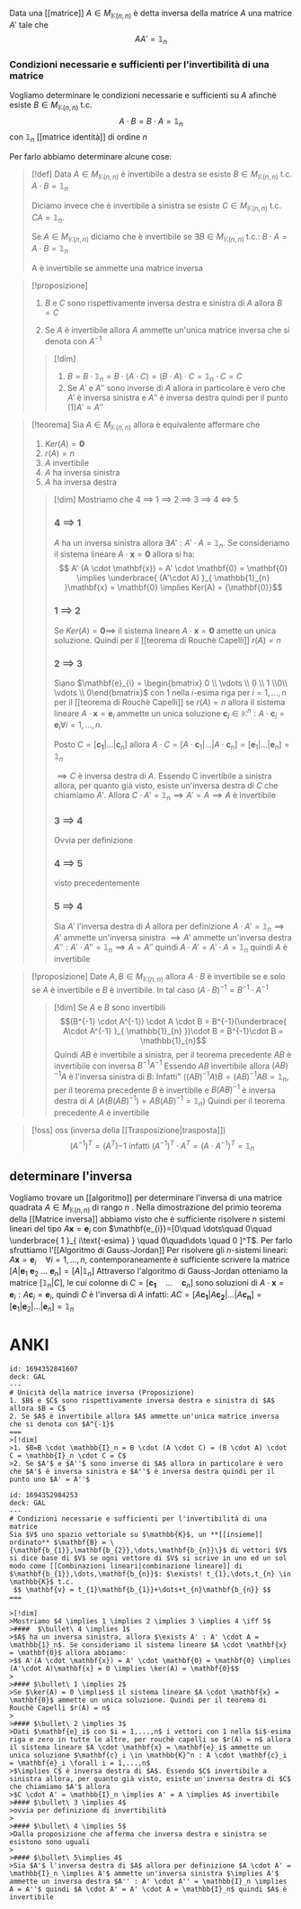 Data una [[matrice]] $A \in M_{\mathbb{K}(n,n)}$ è detta inversa della matrice $A$ una matrice $A'$ tale che
$$ A A' = \mathbb{1}_{n}$$



### Condizioni necessarie e sufficienti per l'invertibilità di una matrice
Vogliamo determinare le condizioni necessarie e sufficienti su $A$ afinchè esiste $B \in M_{\mathbb{K}(n,n)}$  t.c.
$$ A \cdot B = B \cdot A = \mathbb{1}_{n} $$
con $\mathbb{1}_{n}$ [[matrice identità]] di ordine $n$


Per farlo abbiamo determinare alcune cose:

>[!def]
>Data $A \in M_{\mathbb{K}(n,n)}$ è invertibile a destra se esiste $B \in M_{\mathbb{K}(n,n)}$ t.c. $A \cdot B = \mathbb{1}_{n}$
>
>Diciamo invece che è invertibile a sinistra se esiste $C \in M_{\mathbb{K}(n,n)}$ t.c. $CA = \mathbb{1}_{n}$.
>
> Se $A \in M_{\mathbb{K}(n,n)}$ diciamo che è invertibile se $\exists B \in M_{\mathbb{K}(n,n)}$ t.c.: $B \cdot A = A \cdot B = \mathbb{1}_{n}$
>
>A è invertibile se ammette una matrice inversa


>[!proposizione]
 >1. $B$ e $C$ sono rispettivamente inversa destra e sinistra di $A$ allora $B = C$
>
> 2. Se $A$ è invertibile allora $A$ ammette un'unica matrice inversa che si denota con $A^{-1}$
>
>>[!dim]
>> 1. $B = B \cdot \mathbb{1}_{n} = B \cdot (A \cdot C) = (B \cdot A) \cdot C = \mathbb{1}_{n} \cdot C = C$ 
>> 2. Se $A'$ e $A''$ sono inverse di $A$ allora in particolare è vero che $A'$ è inversa sinistra e $A''$ è inversa destra quindi per il punto $(1) A' = A''$



>[!teorema]
>Sia $A \in M_{\mathbb{K}(n,n)}$ allora è equivalente affermare che
>1. $Ker(A) = {\mathbf{0}}$
>2. $r(A) = n$
>3. $A$ invertibile
>4. $A$ ha inversa sinistra
>5. $A$ ha inversa destra
>
>>[!dim]
>>Mostriamo che 4 $\implies$ 1 $\implies$ 2 $\implies$ 3 $\implies$ 4 $\iff$ 5
>>
>> ### 4 $\implies$ 1
>> $A$ ha un inversa sinistra allora $\exists A' : A' \cdot A = \mathbb{1}_{n}$. Se consideriamo il sistema lineare $A \cdot \mathbf{x} = \mathbf{0}$ allora si ha:
>> $$  A' (A \cdot \mathbf{x}) = A' \cdot \mathbf{0} = \mathbf{0} \implies \underbrace{ (A'\cdot A) }_{ \mathbb{1}_{n} }\mathbf{x} = \mathbf{0} \implies Ker(A) = {\mathbf{0}}$$
>>
>>### 1 $\implies$ 2
>> Se $Ker(A) = {\mathbf{0}} \implies$ il sistema lineare $A \cdot \mathbf{x} = \mathbf{0}$ amette un unica soluzione. Quindi per il [[teorema di Rouchè Capelli]] $r(A) = n$
>>
>> ### 2 $\implies$ 3
>> Siano $\mathbf{e}_{i} = \begin{bmatrix} 0 \\ \vdots \\ 0 \\ 1 \\0\\ \vdots \\ 0\end{bmatrix}$ con $1$ nella $i$-esima riga per $i = 1,\dots,n$ per il [[teorema di Rouchè Capelli]] se $r(A) = n$ allora il sistema lineare $A \cdot \mathbf{x} = \mathbf{e}_{i}$ ammette un unica soluzione $\mathbf{c}_{i} \in \mathbb{K}^n : A \cdot \mathbf{c}_{i}=\mathbf{e}_{i} \forall i = 1,\dots,n$.
>> 
>> Posto $C = [\mathbf{c_{1}}|\dots| \mathbf{c}_{n}]$ 
>> allora $A \cdot C = [A \cdot \mathbf{c}_{1}| \dots | A \cdot \mathbf{c}_{n}] = [\mathbf{e}_{1}|\dots|\mathbf{e}_{n}] = \mathbb{1}_{n}$ 
>> 
>> $\implies C$ è inversa destra di $A$. Essendo C invertibile a sinistra allora, per quanto già visto, esiste un'inversa destra di $C$ che chiamiamo $A'$. Allora $C \cdot A' = \mathbb{1}_{n} \implies A' = A \implies A$ è invertibile
>> ### 3 $\implies$ 4
>> Ovvia per definizione
>>
>>### 4 $\implies$ 5
>>visto precedentemente
>>### 5 $\implies$ 4
>>Sia $A'$ l'inversa destra di $A$ allora per definizione $A \cdot A' = \mathbb{1}_{n} \implies A'$ ammette un'inversa sinistra $\implies A'$  ammette un'inversa destra $A'': A' \cdot A'' = \mathbb{1}_{n} \implies A = A''$ quindi $A \cdot A' = A' \cdot A = \mathbb{1}_{n}$ quindi $A$ è invertibile


>[!proposizione]
>Date $A,B \in M_{\mathbb{K}(n,n)}$ allora $A \cdot B$ è invertibile se e solo se $A$ è invertibile e $B$ è invertibile. In tal caso $(A \cdot B)^{-1} = B^{-1}\cdot A^{-1}$
>
>>[!dim]
>>Se $A$ e $B$ sono invertibili
>>$$(B^{-1} \cdot A^{-1}) \cdot A \cdot B = B^{-1}(\underbrace{ A\cdot A^{-1} }_{ \mathbb{1}_{n} })\cdot B = B^{-1}\cdot B = \mathbb{1}_{n}$$
>Quindi $AB$ è invertibile a sinistra, per il teorema precedente $AB$ è invertibile con inversa $B^{-1}A^{-1}$
>Essendo $AB$ invertibile allora $(AB)^{-1}A$ è l'inversa sinistra di $B$:
>Infatti" $((AB)^{-1}A)B = (AB)^{-1}AB = \mathbb{1}_{n}$, per il teorema precedente $B$ è invertibile e $B(AB)^{-1}$ è inversa destra di $A$ ($A(B(AB)^{-1})=AB(AB)^{-1} = \mathbb{1}_{n}$) 
>Quindi per il teorema precedente $A$ è invertibile


>[!oss] oss (inversa della [[Trasposizione|trasposta]])
> $$ (A^{-1})^{T} = (A^T){-1} \text{  infatti  } (A^{-1})^{T} \cdot A^{T} = (A \cdot A^{-1})^{T} = \mathbb{1}_{n} $$

## determinare l'inversa
Vogliamo trovare un [[algoritmo]] per determinare l'inversa di una matrice quadrata $A \in M_{\mathbb{K}(n,n)}$ di rango $n$ .
Nella dimostrazione del primio teorema della [[Matrice inversa]] abbiamo visto che è sufficiente risolvere $n$ sistemi lineari del tipo $A \mathbf{x} = \mathbf{e}_{i}$ con $\mathbf{e_{i}}=[0\quad \dots\quad 0\quad \underbrace{ 1 }_{ i\text{-esima} } \quad 0\quad\dots \quad 0 ]^T$.
Per farlo sfruttiamo l'[[Algoritmo di Gauss-Jordan]]
Per risolvere gli $n$-sistemi lineari: $A\mathbf{x} = \mathbf{e}_{i}\quad \forall i = 1, \dots, n$, contemporaneamente è sufficiente scrivere la matrice $[A| \mathbf{e}_{1}\ \mathbf{e}_{2}\ \dots\ \mathbf{e}_{n}] = [A|\mathbb{1}_{n}]$
Attraverso l'algoritmo di Gauss-Jordan otteniamo la matrice $[\mathbb{1}_{n}|C]$, le cui colonne di $C = [\mathbf{c_{1}}\quad\dots\quad \mathbf{c}_{n}]$ sono soluzioni di $A \cdot \mathbf{x} = \mathbf{e}_{i} : A \mathbf{c}_{i} = \mathbf{e}_{i}$, quindi $C$ è l'inversa di $A$ infatti: $AC = [A \mathbf{c_{1}}| A \mathbf{c_{2}}|\dots|A\mathbf{c_{n}}]=[\mathbf{e}_{1}|\mathbf{e}_{2}|\dots|\mathbf{e}_{n}] = \mathbb{1}_{n}$


# ANKI

```anki
id: 1694352841607
deck: GAL
---
# Unicità della matrice inversa (Proposizione)
1. $B$ e $C$ sono rispettivamente inversa destra e sinistra di $A$ allora $B = C$
2. Se $A$ è invertibile allora $A$ ammette un'unica matrice inversa che si denota con $A^{-1}$
===
>[!dim]
>1. $B=B \cdot \mathbb{I}_n = B \cdot (A \cdot C) = (B \cdot A) \cdot C = \mathbb{I}_n \cdot C = C$
>2. Se $A'$ e $A''$ sono inverse di $A$ allora in particolare è vero che $A'$ è inversa sinistra e $A''$ è inversa destra quindi per il punto uno $A' = A''$
```


```anki
id: 1694352984253
deck: GAL
---
# Condizioni necessarie e sufficienti per l'invertibilità di una matrice
Sia $V$ uno spazio vettoriale su $\mathbb{K}$, un **[[insieme]] ordinato** $\mathbf{B} = \{\mathbf{b_{1}},\mathbf{b_{2}},\dots,\mathbf{b_{n}}\}$ di vettori $V$ si dice base di $V$ se ogni vettore di $V$ si scrive in uno ed un sol modo come [[Combinazioni lineari|combinazione lineare]] di $\mathbf{b_{1}},\dots,\mathbf{b_{n}}$: $\exists! t_{1},\dots,t_{n} \in \mathbb{K}$ t.c.
 $$ \mathbf{v} = t_{1}\mathbf{b_{1}}+\dots+t_{n}\mathbf{b_{n}} $$
===

>[!dim]
>Mostriamo $4 \implies 1 \implies 2 \implies 3 \implies 4 \iff 5$
>####  $\bullet\ 4 \implies 1$
>$A$ ha un inversa sinistra, allora $\exists A' : A' \cdot A = \mathbb{1}_n$. Se consideriamo il sistema lineare $A \cdot \mathbf{x} = \mathbf{0}$ allora abbiamo:
>$$ A'(A \cdot \mathbf{x}) = A' \cdot \mathbf{0} = \mathbf{0} \implies (A'\cdot A)\mathbf{x} = 0 \implies \ker(A) = \mathbf{0}$$
>
>#### $\bullet\ 1 \implies 2$
>Se $\ker(A) = 0 \implies$ il sistema lineare $A \cdot \mathbf{x} = \mathbf{0}$ ammette un unica soluzione. Quindi per il teorema di Rouchè Capelli $r(A) = n$
>
>#### $\bullet\ 2 \implies 3$
>Dati $\mathbf{e}_i$ con $i = 1,...,n$ i vettori con 1 nella $i$-esima riga e zero in tutte le altre, per rouchè capelli se $r(A) = n$ allora il sistema lineare $A \cdot \mathbf{x} = \mathbf{e}_i$ ammette un unica soluzione $\mathbf{c}_i \in \mathbb{K}^n : A \cdot \mathbf{c}_i = \mathbf{e}_i \forall i = 1,...,n$ 
>$\implies C$ è inversa destra di $A$. Essendo $C$ invertibile a sinistra allora, per quanto già visto, esiste un'inversa destra di $C$ che chiamiamo $A'$ allora
>$C \cdot A' = \mathbb{I}_n \implies A' = A \implies A$ invertibile
>#### $\bullet\ 3 \implies 4$
>ovvia per definizione di invertibilità
>
>#### $\bullet\ 4 \implies 5$
>Dalla proposizione che afferma che inversa destra e sinistra se esistono sono uguali
>
>#### $\bullet\ 5\implies 4$
>Sia $A'$ l'inversa destra di $A$ allora per definizione $A \cdot A' = \mathbb{I}_n \implies A'$ ammette un'inversa sinistra $\implies A'$ ammette un inversa destra $A'' : A' \cdot A'' = \mathbb{I}_n \implies A = A''$ quindi $A \cdot A' = A' \cdot A = \mathbb{I}_n$ quindi $A$ è invertibile
```



